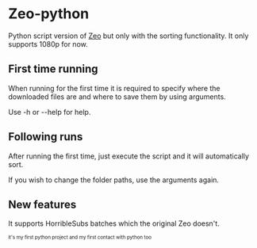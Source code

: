 # Zeo-python

Python script version of [Zeo](https://github.com/xadden/zeo) but only with the sorting functionality. It only supports 1080p for now.

## First time running
When running for the first time it is required to specify where the downloaded files are and where to save them by using arguments.

Use -h or --help for help.

## Following runs
After running the first time, just execute the script and it will automatically sort.

If you wish to change the folder paths, use the arguments again.

## New features
It supports HorribleSubs batches which the original Zeo doesn't.

<sub><sub>it's my first python project and my first contact with python too<sub><sub>

